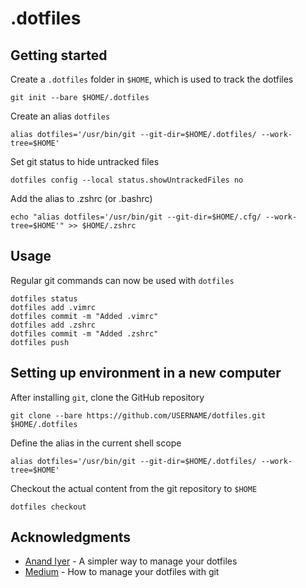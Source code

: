 # .dotfiles

## Getting started
Create a `.dotfiles` folder in `$HOME`, which is used to track the dotfiles
```
git init --bare $HOME/.dotfiles
```

Create an alias `dotfiles`
```
alias dotfiles='/usr/bin/git --git-dir=$HOME/.dotfiles/ --work-tree=$HOME'
```

Set git status to hide untracked files
```
dotfiles config --local status.showUntrackedFiles no
```

Add the alias to .zshrc (or .bashrc)
```
echo "alias dotfiles='/usr/bin/git --git-dir=$HOME/.cfg/ --work-tree=$HOME'" >> $HOME/.zshrc
```

## Usage
Regular git commands can now be used with `dotfiles`
```
dotfiles status
dotfiles add .vimrc
dotfiles commit -m "Added .vimrc"
dotfiles add .zshrc
dotfiles commit -m "Added .zshrc"
dotfiles push
```

## Setting up environment in a new computer
After installing `git`, clone the GitHub repository
```
git clone --bare https://github.com/USERNAME/dotfiles.git $HOME/.dotfiles
```
Define the alias in the current shell scope
```
alias dotfiles='/usr/bin/git --git-dir=$HOME/.dotfiles/ --work-tree=$HOME'
```
Checkout the actual content from the git repository to `$HOME`
```
dotfiles checkout
```

## Acknowledgments

* [Anand Iyer](https://www.anand-iyer.com/blog/2018/a-simpler-way-to-manage-your-dotfiles.html) - A simpler way to manage your dotfiles
* [Medium](https://medium.com/toutsbrasil/how-to-manage-your-dotfiles-with-git-f7aeed8adf8b) - How to manage your dotfiles with git
